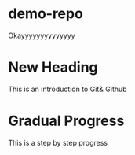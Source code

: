 # demo-repo

Okayyyyyyyyyyyyyy

# New Heading

This is an introduction to Git& Github

# Gradual Progress

This is a step by step progress